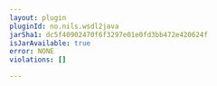 ```yaml
---
layout: plugin
pluginId: no.nils.wsdl2java
jarSha1: dc5f40902470f6f3297e01e0fd3bb472e420624f
isJarAvailable: true
error: NONE
violations: []

---
```

